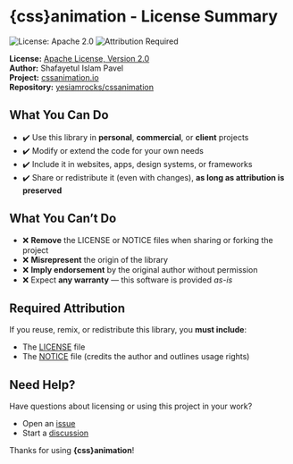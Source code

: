 # {css}animation - License Summary

![License: Apache 2.0](https://img.shields.io/badge/License-Apache_2.0-blue.svg) ![Attribution Required](https://img.shields.io/badge/Attribution-Required-important)

**License:** [Apache License, Version 2.0](https://www.apache.org/licenses/LICENSE-2.0)  
**Author:** Shafayetul Islam Pavel  
**Project:** [cssanimation.io](https://cssanimation.io)  
**Repository:** [yesiamrocks/cssanimation](https://github.com/yesiamrocks/cssanimation)

## What You Can Do

- ✔️ Use this library in **personal**, **commercial**, or **client** projects
- ✔️ Modify or extend the code for your own needs
- ✔️ Include it in websites, apps, design systems, or frameworks
- ✔️ Share or redistribute it (even with changes), **as long as attribution is preserved**

## What You Can’t Do

- ❌ **Remove** the LICENSE or NOTICE files when sharing or forking the project
- ❌ **Misrepresent** the origin of the library
- ❌ **Imply endorsement** by the original author without permission
- ❌ Expect **any warranty** — this software is provided _as-is_

## Required Attribution

If you reuse, remix, or redistribute this library, you **must include**:

- The [LICENSE](./LICENSE) file
- The [NOTICE](./NOTICE) file (credits the author and outlines usage rights)

## Need Help?

Have questions about licensing or using this project in your work?

- Open an [issue](https://github.com/yesiamrocks/cssanimation/issues)
- Start a [discussion](https://github.com/yesiamrocks/cssanimation/discussions)

Thanks for using **{css}animation**!

